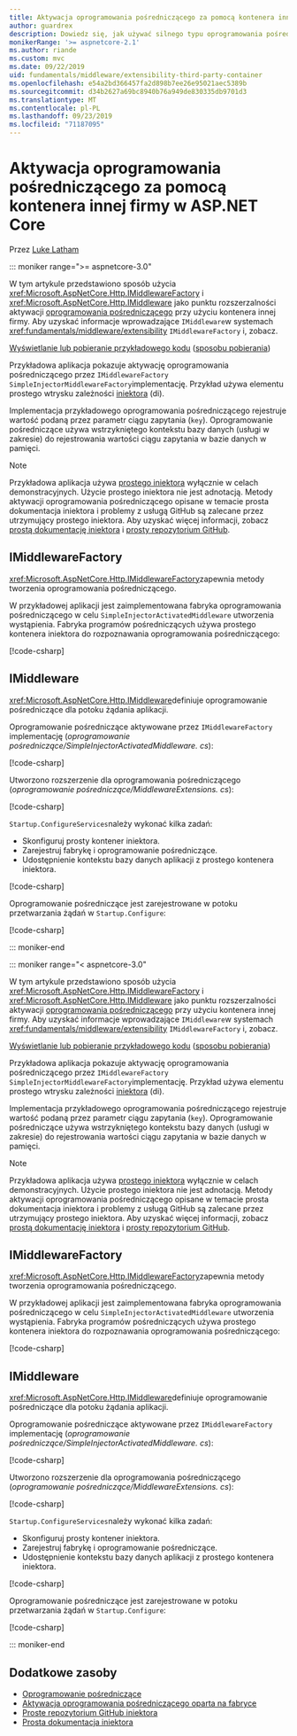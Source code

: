 ```yaml
---
title: Aktywacja oprogramowania pośredniczącego za pomocą kontenera innej firmy w ASP.NET Core
author: guardrex
description: Dowiedz się, jak używać silnego typu oprogramowania pośredniczącego z aktywacją opartą na fabryce i kontenerem innej firmy w ASP.NET Core.
monikerRange: '>= aspnetcore-2.1'
ms.author: riande
ms.custom: mvc
ms.date: 09/22/2019
uid: fundamentals/middleware/extensibility-third-party-container
ms.openlocfilehash: e54a2bd366457fa2d898b7ee26e95021aec5389b
ms.sourcegitcommit: d34b2627a69bc8940b76a949de830335db9701d3
ms.translationtype: MT
ms.contentlocale: pl-PL
ms.lasthandoff: 09/23/2019
ms.locfileid: "71187095"
---
```

# <a name="middleware-activation-with-a-third-party-container-in-aspnet-core"></a>Aktywacja oprogramowania pośredniczącego za pomocą kontenera innej firmy w ASP.NET Core

Przez [Luke Latham](https://github.com/guardrex)

::: moniker range=">= aspnetcore-3.0"

W tym artykule przedstawiono sposób użycia <xref:Microsoft.AspNetCore.Http.IMiddlewareFactory> i <xref:Microsoft.AspNetCore.Http.IMiddleware> jako punktu rozszerzalności aktywacji [oprogramowania pośredniczącego](xref:fundamentals/middleware/index) przy użyciu kontenera innej firmy. Aby uzyskać informacje wprowadzające `IMiddleware`w systemach <xref:fundamentals/middleware/extensibility> `IMiddlewareFactory` i, zobacz.

[Wyświetlanie lub pobieranie przykładowego kodu](https://github.com/aspnet/AspNetCore.Docs/tree/master/aspnetcore/fundamentals/middleware/extensibility-third-party-container/samples/) ([sposobu pobierania](xref:index#how-to-download-a-sample))

Przykładowa aplikacja pokazuje aktywację oprogramowania pośredniczącego przez `IMiddlewareFactory` `SimpleInjectorMiddlewareFactory`implementację. Przykład używa elementu prostego wtrysku zależności [iniektora](https://simpleinjector.org) (di).

Implementacja przykładowego oprogramowania pośredniczącego rejestruje wartość podaną przez parametr ciągu zapytania (`key`). Oprogramowanie pośredniczące używa wstrzykniętego kontekstu bazy danych (usługi w zakresie) do rejestrowania wartości ciągu zapytania w bazie danych w pamięci.

> [!NOTE]
> Przykładowa aplikacja używa [prostego iniektora](https://github.com/simpleinjector/SimpleInjector) wyłącznie w celach demonstracyjnych. Użycie prostego iniektora nie jest adnotacją. Metody aktywacji oprogramowania pośredniczącego opisane w temacie prosta dokumentacja iniektora i problemy z usługą GitHub są zalecane przez utrzymujący prostego iniektora. Aby uzyskać więcej informacji, zobacz [prostą dokumentację iniektora](https://simpleinjector.readthedocs.io/en/latest/index.html) i [prosty repozytorium GitHub](https://github.com/simpleinjector/SimpleInjector).

## <a name="imiddlewarefactory"></a>IMiddlewareFactory

<xref:Microsoft.AspNetCore.Http.IMiddlewareFactory>zapewnia metody tworzenia oprogramowania pośredniczącego.

W przykładowej aplikacji jest zaimplementowana fabryka oprogramowania pośredniczącego w celu `SimpleInjectorActivatedMiddleware` utworzenia wystąpienia. Fabryka programów pośredniczących używa prostego kontenera iniektora do rozpoznawania oprogramowania pośredniczącego:

[!code-csharp[](extensibility-third-party-container/samples/3.x/SampleApp/Middleware/SimpleInjectorMiddlewareFactory.cs?name=snippet1&highlight=5-8,12)]

## <a name="imiddleware"></a>IMiddleware

<xref:Microsoft.AspNetCore.Http.IMiddleware>definiuje oprogramowanie pośredniczące dla potoku żądania aplikacji.

Oprogramowanie pośredniczące aktywowane przez `IMiddlewareFactory` implementację (*oprogramowanie pośredniczące/SimpleInjectorActivatedMiddleware. cs*):

[!code-csharp[](extensibility-third-party-container/samples/3.x/SampleApp/Middleware/SimpleInjectorActivatedMiddleware.cs?name=snippet1)]

Utworzono rozszerzenie dla oprogramowania pośredniczącego (*oprogramowanie pośredniczące/MiddlewareExtensions. cs*):

[!code-csharp[](extensibility-third-party-container/samples/3.x/SampleApp/Middleware/MiddlewareExtensions.cs?name=snippet1)]

`Startup.ConfigureServices`należy wykonać kilka zadań:

* Skonfiguruj prosty kontener iniektora.
* Zarejestruj fabrykę i oprogramowanie pośredniczące.
* Udostępnienie kontekstu bazy danych aplikacji z prostego kontenera iniektora.

[!code-csharp[](extensibility-third-party-container/samples/3.x/SampleApp/Startup.cs?name=snippet1)]

Oprogramowanie pośredniczące jest zarejestrowane w potoku przetwarzania żądań w `Startup.Configure`:

[!code-csharp[](extensibility-third-party-container/samples/3.x/SampleApp/Startup.cs?name=snippet2&highlight=12)]

::: moniker-end

::: moniker range="< aspnetcore-3.0"

W tym artykule przedstawiono sposób użycia <xref:Microsoft.AspNetCore.Http.IMiddlewareFactory> i <xref:Microsoft.AspNetCore.Http.IMiddleware> jako punktu rozszerzalności aktywacji [oprogramowania pośredniczącego](xref:fundamentals/middleware/index) przy użyciu kontenera innej firmy. Aby uzyskać informacje wprowadzające `IMiddleware`w systemach <xref:fundamentals/middleware/extensibility> `IMiddlewareFactory` i, zobacz.

[Wyświetlanie lub pobieranie przykładowego kodu](https://github.com/aspnet/AspNetCore.Docs/tree/master/aspnetcore/fundamentals/middleware/extensibility-third-party-container/samples/) ([sposobu pobierania](xref:index#how-to-download-a-sample))

Przykładowa aplikacja pokazuje aktywację oprogramowania pośredniczącego przez `IMiddlewareFactory` `SimpleInjectorMiddlewareFactory`implementację. Przykład używa elementu prostego wtrysku zależności [iniektora](https://simpleinjector.org) (di).

Implementacja przykładowego oprogramowania pośredniczącego rejestruje wartość podaną przez parametr ciągu zapytania (`key`). Oprogramowanie pośredniczące używa wstrzykniętego kontekstu bazy danych (usługi w zakresie) do rejestrowania wartości ciągu zapytania w bazie danych w pamięci.

> [!NOTE]
> Przykładowa aplikacja używa [prostego iniektora](https://github.com/simpleinjector/SimpleInjector) wyłącznie w celach demonstracyjnych. Użycie prostego iniektora nie jest adnotacją. Metody aktywacji oprogramowania pośredniczącego opisane w temacie prosta dokumentacja iniektora i problemy z usługą GitHub są zalecane przez utrzymujący prostego iniektora. Aby uzyskać więcej informacji, zobacz [prostą dokumentację iniektora](https://simpleinjector.readthedocs.io/en/latest/index.html) i [prosty repozytorium GitHub](https://github.com/simpleinjector/SimpleInjector).

## <a name="imiddlewarefactory"></a>IMiddlewareFactory

<xref:Microsoft.AspNetCore.Http.IMiddlewareFactory>zapewnia metody tworzenia oprogramowania pośredniczącego.

W przykładowej aplikacji jest zaimplementowana fabryka oprogramowania pośredniczącego w celu `SimpleInjectorActivatedMiddleware` utworzenia wystąpienia. Fabryka programów pośredniczących używa prostego kontenera iniektora do rozpoznawania oprogramowania pośredniczącego:

[!code-csharp[](extensibility-third-party-container/samples/2.x/SampleApp/Middleware/SimpleInjectorMiddlewareFactory.cs?name=snippet1&highlight=5-8,12)]

## <a name="imiddleware"></a>IMiddleware

<xref:Microsoft.AspNetCore.Http.IMiddleware>definiuje oprogramowanie pośredniczące dla potoku żądania aplikacji.

Oprogramowanie pośredniczące aktywowane przez `IMiddlewareFactory` implementację (*oprogramowanie pośredniczące/SimpleInjectorActivatedMiddleware. cs*):

[!code-csharp[](extensibility-third-party-container/samples/2.x/SampleApp/Middleware/SimpleInjectorActivatedMiddleware.cs?name=snippet1)]

Utworzono rozszerzenie dla oprogramowania pośredniczącego (*oprogramowanie pośredniczące/MiddlewareExtensions. cs*):

[!code-csharp[](extensibility-third-party-container/samples/2.x/SampleApp/Middleware/MiddlewareExtensions.cs?name=snippet1)]

`Startup.ConfigureServices`należy wykonać kilka zadań:

* Skonfiguruj prosty kontener iniektora.
* Zarejestruj fabrykę i oprogramowanie pośredniczące.
* Udostępnienie kontekstu bazy danych aplikacji z prostego kontenera iniektora.

[!code-csharp[](extensibility-third-party-container/samples/2.x/SampleApp/Startup.cs?name=snippet1)]

Oprogramowanie pośredniczące jest zarejestrowane w potoku przetwarzania żądań w `Startup.Configure`:

[!code-csharp[](extensibility-third-party-container/samples/2.x/SampleApp/Startup.cs?name=snippet2&highlight=12)]

::: moniker-end

## <a name="additional-resources"></a>Dodatkowe zasoby

* [Oprogramowanie pośredniczące](xref:fundamentals/middleware/index)
* [Aktywacja oprogramowania pośredniczącego oparta na fabryce](xref:fundamentals/middleware/extensibility)
* [Proste repozytorium GitHub iniektora](https://github.com/simpleinjector/SimpleInjector)
* [Prosta dokumentacja iniektora](https://simpleinjector.readthedocs.io/en/latest/index.html)
